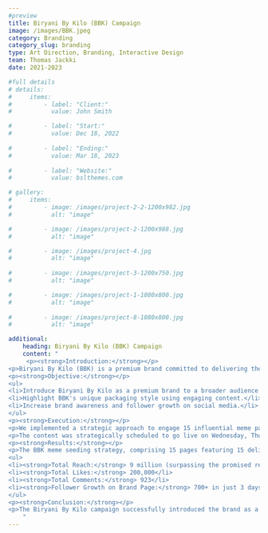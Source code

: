 ```yaml
---
#preview
title: Biryani By Kilo (BBK) Campaign
image: /images/BBK.jpeg
category: Branding
category_slug: branding
type: Art Direction, Branding, Interactive Design
team: Thomas Jackki
date: 2021-2023

#full details
# details:
#     items:
#         - label: "Client:"
#           value: John Smith

#         - label: "Start:"
#           value: Dec 18, 2022
        
#         - label: "Ending:"
#           value: Mar 18, 2023
        
#         - label: "Website:"
#           value: bslthemes.com

# gallery: 
#     items:
#         - image: /images/project-2-2-1200x982.jpg
#           alt: "image"

#         - image: /images/project-2-1200x988.jpg
#           alt: "image"

#         - image: /images/project-4.jpg
#           alt: "image"
        
#         - image: /images/project-3-1200x750.jpg
#           alt: "image"

#         - image: /images/project-1-1080x800.jpg
#           alt: "image"
        
#         - image: /images/project-8-1080x800.jpg
#           alt: "image"

additional:
    heading: Biryani By Kilo (BBK) Campaign
    content: "
     <p><strong>Introduction:</strong></p>
<p>Biryani By Kilo (BBK) is a premium brand committed to delivering the rich flavors of traditional biryani through authentic cooking techniques and meticulous packaging. Our goal was to introduce BBK as a premium brand with exquisite taste to a broader audience using meme pages to highlight BBK's distinctive packaging style, enticing the public to experience the luxury of BBK's offerings.</p>
<p><strong>Objective:</strong></p>
<ul>
<li>Introduce Biryani By Kilo as a premium brand to a broader audience.</li>
<li>Highlight BBK's unique packaging style using engaging content.</li>
<li>Increase brand awareness and follower growth on social media.</li>
</ul>
<p><strong>Execution:</strong></p>
<p>We implemented a strategic approach to engage 15 influential meme pages with significant Instagram followings to spotlight BBK's premium packaging. The strategy involved crafting 15 distinct content pieces, including static images and reels, tailored for each meme page, leveraging content from a travel influencer's YouTube video.</p>
<p>The content was strategically scheduled to go live on Wednesday, Thursday, and Friday between 5:00 PM and 7:00 PM, ensuring maximum exposure during peak hours. Upon completion, all content was promptly published, maximizing reach and impact.</p>
<p><strong>Results:</strong></p>
<p>The BBK meme seeding strategy, comprising 15 pages featuring 15 deliverable posts and reels, reached a collective follower base of 22 million. The campaign results exceeded expectations:</p>
<ul>
<li><strong>Total Reach:</strong> 9 million (surpassing the promised reach by 5.2 million)</li>
<li><strong>Total Likes:</strong> 200,000</li>
<li><strong>Total Comments:</strong> 923</li>
<li><strong>Follower Growth on Brand Page:</strong> 700+ in just 3 days</li>
</ul>
<p><strong>Conclusion:</strong></p>
<p>The Biryani By Kilo campaign successfully introduced the brand as a premium choice for traditional biryani, leveraging the power of meme pages to amplify its reach and engagement. The strategic use of influencer content, well-timed posts, and engaging visuals resulted in significant brand visibility and follower growth. This case study demonstrates Marque Berry's expertise in crafting impactful campaigns that resonate with audiences and drive tangible results.</p>
    "
---
```


